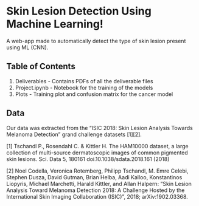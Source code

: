 # Skin Lesion Detection Using Machine Learning!

A web-app made to automatically detect the type of skin lesion present using ML (CNN).

## Table of Contents

1. Deliverables - Contains PDFs of all the deliverable files
2. Project.ipynb - Notebook for the training of the models
3. Plots - Training plot and confusion matrix for the cancer model

## Data

Our data was extracted from the “ISIC 2018: Skin Lesion Analysis Towards Melanoma Detection” grand challenge datasets [1][2].

[1] Tschandl P., Rosendahl C. & Kittler H. The HAM10000 dataset, a large collection of multi-source dermatoscopic images of common pigmented skin lesions. Sci. Data 5, 180161 doi.10.1038/sdata.2018.161 (2018)

[2] Noel Codella, Veronica Rotemberg, Philipp Tschandl, M. Emre Celebi, Stephen Dusza, David Gutman, Brian Helba, Aadi Kalloo, Konstantinos Liopyris, Michael Marchetti, Harald Kittler, and Allan Halpern: “Skin Lesion Analysis Toward Melanoma Detection 2018: A Challenge Hosted by the International Skin Imaging Collaboration (ISIC)”, 2018; arXiv:1902.03368.
